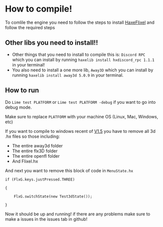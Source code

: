 # How to compile!
To comlile the engine you need to follow the steps to install [HaxeFlixel](https://haxeflixel.com) and follow the required steps

## Other libs you need to install!!
- Other things that you need to install to compile this is: `Discord RPC` which you can install by running `haxelib install hxdiscord_rpc 1.1.1` in your terminal!
- You also need to install a one more lib, `Away3D` which you can install by running `haxelib install away3d 5.0.9` in your terminal.

## How to run
Do `Lime test PLATFORM` or `Lime test PLATFORM -debug` if you want to go into debug mode.

Make sure to replace `PLATFORM` with your machine OS (Linux, Mac, Windows, etc)

If you want to compile to windows recent of [V1.5](PUTLINK!!!) you have to remove all 3d .hx files so those including:
- The entire away3d folder
- The entire flx3D folder
- The entire openfl folder
- And Flixel.hx

And next you want to remove this block of code in `MenuState.hx`

    if (FlxG.keys.justPressed.THREE)

	{

		FlxG.switchState(new Test3dState());

	}


Now it should be up and running! if there are any problems make sure to make a issues in the issues tab in github!
